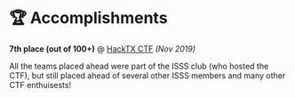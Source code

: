 # 🏆 Accomplishments

**7th place (out of 100+)** @ [HackTX CTF](https://hacktx.com/19/) _(Nov 2019)_

All the teams placed ahead were part of the ISSS club (who hosted the CTF), but still placed ahead of several other ISSS members and many other CTF enthuisests!
